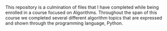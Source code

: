 This repository is a culmination of files that I have completed while being enrolled in a course focused on Algorithms. Throughout the span of this course
we completed several different algorithm topics that are expressed and shown through the programming language, Python.
